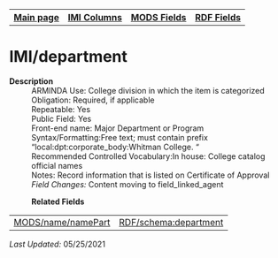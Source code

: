 <!DOCTYPE html>
<html>

<body>
<table style="width:100%">
  <tr>
    <th><a href="index.md">Main page</a></th>
	<th><a href="IMI.md">IMI Columns</a></th>
    <th><a href="MODS.md">MODS Fields</a></th>
    <th><a href="#">RDF Fields</a></th>
  </tr>
</table>
<h1>IMI/department</h1>
<dl>
  <dt><b>Description</b></dt>
  <dd>ARMINDA Use: College division in which the item is categorized</dd>
  <dd>Obligation:  Required, if applicable</dd>
  <dd>Repeatable: Yes</dd>
  <dd>Public Field: Yes</dd>
  <dd>Front-end name: Major Department or Program</dd>
  <dd>Syntax/Formatting:Free text; must contain prefix “local:dpt:corporate_body:Whitman College. “</dd>
  <dd>Recommended Controlled Vocabulary:</font>In house: College catalog official names</dd>
  <dd>Notes: Record information that is listed on Certificate of Approval </dd>
  <dd><i>Field Changes: </i>Content moving to field_linked_agent</dd></dl>
</body>
<dl>
	<dd><b>Related Fields</b></dd>
		<table>
			<td><a href="mods.name.md">MODS/name/namePart</a></td>
			<td><a href="RDF.schema.department.md">RDF/schema:department</a></td>
		</table>
<p><i>Last Updated: </i>05/25/2021</p>
</dl>
</html>